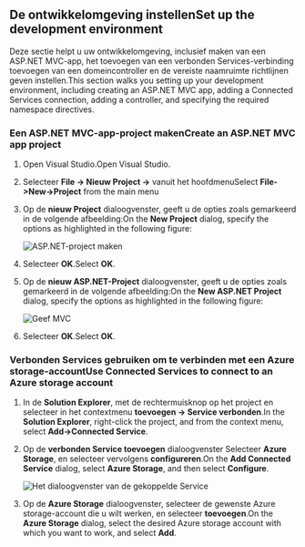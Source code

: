 ## <a name="set-up-the-development-environment"></a><span data-ttu-id="d2ac5-101">De ontwikkelomgeving instellen</span><span class="sxs-lookup"><span data-stu-id="d2ac5-101">Set up the development environment</span></span>

<span data-ttu-id="d2ac5-102">Deze sectie helpt u uw ontwikkelomgeving, inclusief maken van een ASP.NET MVC-app, het toevoegen van een verbonden Services-verbinding toevoegen van een domeincontroller en de vereiste naamruimte richtlijnen geven instellen.</span><span class="sxs-lookup"><span data-stu-id="d2ac5-102">This section walks you setting up your development environment, including creating an ASP.NET MVC app, adding a Connected Services connection, adding a controller, and specifying the required namespace directives.</span></span>

### <a name="create-an-aspnet-mvc-app-project"></a><span data-ttu-id="d2ac5-103">Een ASP.NET MVC-app-project maken</span><span class="sxs-lookup"><span data-stu-id="d2ac5-103">Create an ASP.NET MVC app project</span></span>

1. <span data-ttu-id="d2ac5-104">Open Visual Studio.</span><span class="sxs-lookup"><span data-stu-id="d2ac5-104">Open Visual Studio.</span></span>

1. <span data-ttu-id="d2ac5-105">Selecteer **File -> Nieuw Project ->** vanuit het hoofdmenu</span><span class="sxs-lookup"><span data-stu-id="d2ac5-105">Select **File->New->Project** from the main menu</span></span>

1. <span data-ttu-id="d2ac5-106">Op de **nieuw Project** dialoogvenster, geeft u de opties zoals gemarkeerd in de volgende afbeelding:</span><span class="sxs-lookup"><span data-stu-id="d2ac5-106">On the **New Project** dialog, specify the options as highlighted in the following figure:</span></span>

    ![ASP.NET-project maken](./media/vs-storage-aspnet-getting-started-setup-dev-env/vs-storage-aspnet-getting-started-setup-dev-env-1.png)

1. <span data-ttu-id="d2ac5-108">Selecteer **OK**.</span><span class="sxs-lookup"><span data-stu-id="d2ac5-108">Select **OK**.</span></span>

1. <span data-ttu-id="d2ac5-109">Op de **nieuw ASP.NET-Project** dialoogvenster, geeft u de opties zoals gemarkeerd in de volgende afbeelding:</span><span class="sxs-lookup"><span data-stu-id="d2ac5-109">On the **New ASP.NET Project** dialog, specify the options as highlighted in the following figure:</span></span>

    ![Geef MVC](./media/vs-storage-aspnet-getting-started-setup-dev-env/vs-storage-aspnet-getting-started-setup-dev-env-2.png)

1. <span data-ttu-id="d2ac5-111">Selecteer **OK**.</span><span class="sxs-lookup"><span data-stu-id="d2ac5-111">Select **OK**.</span></span>

### <a name="use-connected-services-to-connect-to-an-azure-storage-account"></a><span data-ttu-id="d2ac5-112">Verbonden Services gebruiken om te verbinden met een Azure storage-account</span><span class="sxs-lookup"><span data-stu-id="d2ac5-112">Use Connected Services to connect to an Azure storage account</span></span>

1. <span data-ttu-id="d2ac5-113">In de **Solution Explorer**, met de rechtermuisknop op het project en selecteer in het contextmenu **toevoegen -> Service verbonden**.</span><span class="sxs-lookup"><span data-stu-id="d2ac5-113">In the **Solution Explorer**, right-click the project, and from the context menu, select **Add->Connected Service**.</span></span>

1. <span data-ttu-id="d2ac5-114">Op de **verbonden Service toevoegen** dialoogvenster Selecteer **Azure Storage**, en selecteer vervolgens **configureren**.</span><span class="sxs-lookup"><span data-stu-id="d2ac5-114">On the **Add Connected Service** dialog, select **Azure Storage**, and then select **Configure**.</span></span>

    ![Het dialoogvenster van de gekoppelde Service](./media/vs-storage-aspnet-getting-started-setup-dev-env/vs-storage-aspnet-getting-started-setup-dev-env-3.png)

1. <span data-ttu-id="d2ac5-116">Op de **Azure Storage** dialoogvenster, selecteer de gewenste Azure storage-account die u wilt werken, en selecteer **toevoegen**.</span><span class="sxs-lookup"><span data-stu-id="d2ac5-116">On the **Azure Storage** dialog, select the desired Azure storage account with which you want to work, and select **Add**.</span></span>
